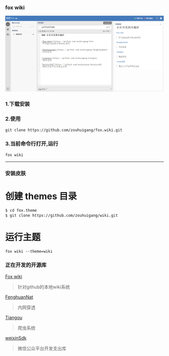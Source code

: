 ### fox wiki

![images](./image/screen.png)


### 1.下载安装


### 2.使用

	git clone https://github.com/zouhuigang/fox.wiki.git

### 3.当前命令行打开,运行

	fox wiki


---

### 安装皮肤

# 创建 themes 目录

	$ cd fox.theme
	$ git clone https://github.com/zouhuigang/wiki.git

# 运行主题

	fox wiki --theme=wiki


### 正在开发的开源库


[Fox wiki](https://github.com/zouhuigang/fox)
>针对github的本地wiki系统


[FenghuanNat](https://github.com/zouhuigang/fenghuangNat)
>内网穿透


[Tiangou](https://github.com/zouhuigang/tiangou)
>爬虫系统

[weixinSdk](https://github.com/zouhuigang/weixinsdk)
>微信公众平台开发支出库









